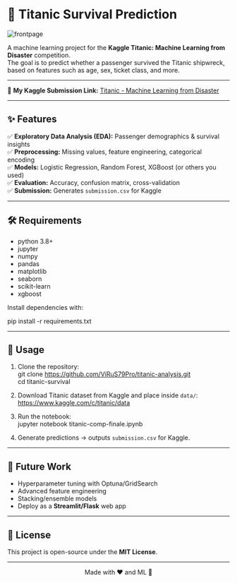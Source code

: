 # 🚢 Titanic Survival Prediction  

![frontpage](https://github.com/ViRuS79Pro/Titanic-Analysis/blob/main/images/St%C3%B6wer_Titanic.jpg)

A machine learning project for the **Kaggle Titanic: Machine Learning from Disaster** competition.  
The goal is to predict whether a passenger survived the Titanic shipwreck, based on features such as age, sex, ticket class, and more.  

---

🔗 **My Kaggle Submission Link:** [Titanic - Machine Learning from Disaster](https://www.kaggle.com/code/sibasundarmanik/titanic-comp-finale)

---

## ✨ Features  

✅ **Exploratory Data Analysis (EDA):** Passenger demographics & survival insights  
✅ **Preprocessing:** Missing values, feature engineering, categorical encoding  
✅ **Models:** Logistic Regression, Random Forest, XGBoost (or others you used)  
✅ **Evaluation:** Accuracy, confusion matrix, cross-validation  
✅ **Submission:** Generates `submission.csv` for Kaggle  

---

## 🛠️ Requirements  

- python 3.8+  
- jupyter  
- numpy  
- pandas  
- matplotlib  
- seaborn  
- scikit-learn  
- xgboost  

Install dependencies with:  

pip install -r requirements.txt  

---

## 🚀 Usage  

1. Clone the repository:  
   git clone https://github.com/ViRuS79Pro/titanic-analysis.git  
   cd titanic-survival  

2. Download Titanic dataset from Kaggle and place inside `data/`:  
   https://www.kaggle.com/c/titanic/data  

3. Run the notebook:  
   jupyter notebook titanic-comp-finale.ipynb  

4. Generate predictions → outputs `submission.csv` for Kaggle.  

---


## 🔮 Future Work  

- Hyperparameter tuning with Optuna/GridSearch  
- Advanced feature engineering  
- Stacking/ensemble models  
- Deploy as a **Streamlit/Flask** web app  

---

## 📜 License  

This project is open-source under the **MIT License**.  

---

<p align="center">Made with ❤️ and ML 🚀</p>
